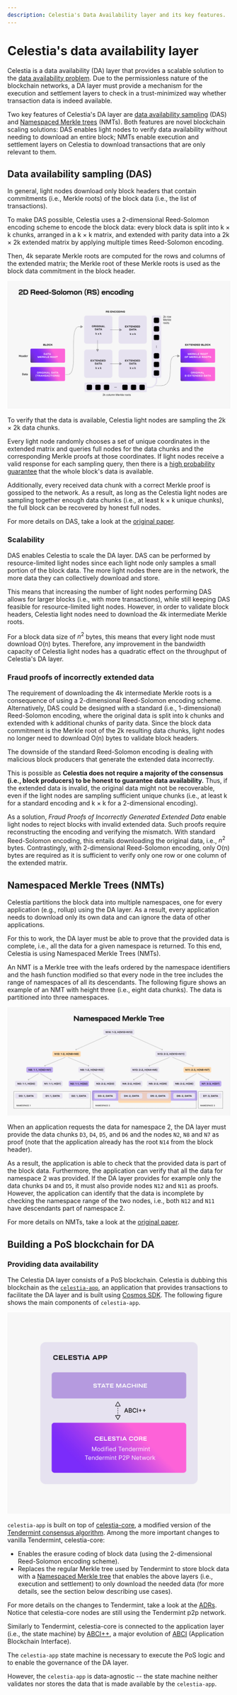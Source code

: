```yaml
---
description: Celestia's Data Availability layer and its key features.
---
```


# Celestia's data availability layer

Celestia is a data availability (DA) layer that provides a
scalable solution to the [data availability problem](https://coinmarketcap.com/alexandria/article/what-is-data-availability).
Due to the permissionless nature of the blockchain networks,
a DA layer must provide a mechanism for the execution and settlement
layers to check in a trust-minimized way whether transaction data is indeed available.

Two key features of Celestia's DA layer are [data availability sampling](https://blog.celestia.org/celestia-mvp-release-data-availability-sampling-light-clients)
(DAS) and [Namespaced Merkle trees](https://github.com/celestiaorg/nmt) (NMTs).
Both features are novel blockchain scaling solutions: DAS enables light
nodes to verify data availability without needing to download an entire block;
NMTs enable execution and settlement layers on Celestia to download transactions
that are only relevant to them.

## Data availability sampling (DAS)

In general, light nodes download only block headers that contain
commitments (i.e., Merkle roots) of the block data (i.e., the list of transactions).

To make DAS possible, Celestia uses a 2-dimensional Reed-Solomon
encoding scheme to encode the block data: every block data is split
into k × k chunks, arranged in a k × k matrix, and extended with parity
data into a 2k × 2k extended matrix by applying multiple times Reed-Solomon encoding.

Then, 4k separate Merkle roots are computed for the rows and columns
of the extended matrix; the Merkle root of these Merkle roots is used
as the block data commitment in the block header.

![2D Reed-Soloman (RS) Encoding](../../img/learn/reed-solomon-encoding.png)

To verify that the data is available, Celestia light nodes are sampling
the 2k × 2k data chunks.

Every light node randomly chooses a set of unique coordinates in the
extended matrix and queries full nodes for the data chunks and the
corresponding Merkle proofs at those coordinates. If light nodes
receive a valid response for each sampling query, then there is a
[high probability guarantee](https://github.com/celestiaorg/celestia-node/issues/805#issuecomment-1150081075)
that the whole block's data is available.

Additionally, every received data chunk with a correct Merkle proof
is gossiped to the network. As a result, as long as the Celestia light
nodes are sampling together enough data chunks (i.e., at least k × k unique chunks),
the full block can be recovered by honest full nodes.

For more details on DAS, take a look at the [original paper](https://arxiv.org/abs/1809.09044).

### Scalability

DAS enables Celestia to scale the DA layer. DAS can be performed by
resource-limited light nodes since each light node only samples a small
portion of the block data. The more light nodes there are in the network,
the more data they can collectively download and store.

This means that increasing the number of light nodes performing DAS allows
for larger blocks (i.e., with more transactions), while still keeping DAS
feasible for resource-limited light nodes. However, in order to validate
block headers, Celestia light nodes need to download the 4k intermediate
Merkle roots.

For a block data size of $n^2$ bytes, this means that every light node must
download O(n) bytes. Therefore, any improvement in the bandwidth capacity
of Celestia light nodes has a quadratic effect on the throughput of Celestia's
DA layer.

### Fraud proofs of incorrectly extended data

The requirement of downloading the 4k intermediate Merkle roots is a
consequence of using a 2-dimensional Reed-Solomon encoding scheme. Alternatively,
DAS could be designed with a standard (i.e., 1-dimensional) Reed-Solomon encoding,
where the original data is split into k chunks and extended with k additional
chunks of parity data. Since the block data commitment is the Merkle root of the
2k resulting data chunks, light nodes no longer need to download O(n) bytes to
validate block headers.

The downside of the standard Reed-Solomon encoding is dealing with malicious
block producers that generate the extended data incorrectly.

This is possible as **Celestia does not require a majority of the consensus
(i.e., block producers) to be honest to guarantee data availability.**
Thus, if the extended data is invalid, the original data might not be
recoverable, even if the light nodes are sampling sufficient unique chunks
(i.e., at least k for a standard encoding and k × k for a 2-dimensional encoding).

As a solution, _Fraud Proofs of Incorrectly Generated Extended Data_ enable
light nodes to reject blocks with invalid extended data. Such proofs require
reconstructing the encoding and verifying the mismatch. With standard Reed-Solomon
encoding, this entails downloading the original data, i.e., $n^2$ bytes.
Contrastingly, with 2-dimensional Reed-Solomon encoding, only O(n) bytes are
required as it is sufficient to verify only one row or one column of the
extended matrix.

## Namespaced Merkle Trees (NMTs)

Celestia partitions the block data into multiple namespaces, one for
every application (e.g., rollup) using the DA layer. As a result, every
application needs to download only its own data and can ignore the data
of other applications.

For this to work, the DA layer must be able to prove that the provided
data is complete, i.e., all the data for a given namespace is returned.
To this end, Celestia is using Namespaced Merkle Trees (NMTs).

An NMT is a Merkle tree with the leafs ordered by the namespace identifiers
and the hash function modified so that every node in the tree includes the
range of namespaces of all its descendants. The following figure shows an
example of an NMT with height three (i.e., eight data chunks). The data is
partitioned into three namespaces.

![Namespaced Merkle Tree](../../img/learn/nmt.png)

When an application requests the data for namespace 2, the DA layer must
provide the data chunks `D3`, `D4`, `D5`, and `D6` and the nodes `N2`, `N8`
and `N7` as proof (note that the application already has the root `N14` from
the block header).

As a result, the application is able to check that the provided data is part
of the block data. Furthermore, the application can verify that all the data
for namespace 2 was provided. If the DA layer provides for example only the
data chunks `D4` and `D5`, it must also provide nodes `N12` and `N11` as proofs.
However, the application can identify that the data is incomplete by checking
the namespace range of the two nodes, i.e., both `N12` and `N11` have descendants
part of namespace 2.

For more details on NMTs, take a look at the [original paper](https://arxiv.org/abs/1905.09274).

## Building a PoS blockchain for DA

### Providing data availability

The Celestia DA layer consists of a PoS blockchain. Celestia is dubbing this
blockchain as the [`celestia-app`](https://github.com/celestiaorg/celestia-app),
an application that provides transactions to facilitate the DA layer and is built
using [Cosmos SDK](https://docs.cosmos.network/main). The following figure
shows the main components of `celestia-app`.

![Main components of `celestia-app`](../../img/learn/celestia-app.png)

`celestia-app` is built on top of [celestia-core](https://github.com/celestiaorg/celestia-core),
a modified version of the [Tendermint consensus algorithm](https://arxiv.org/abs/1807.04938).
Among the more important changes to vanilla Tendermint, celestia-core:

- Enables the erasure coding of block data (using the 2-dimensional Reed-Solomon
  encoding scheme).
- Replaces the regular Merkle tree used by Tendermint to store block data with
  a [Namespaced Merkle tree](https://github.com/celestiaorg/nmt) that enables
  the above layers (i.e., execution and settlement) to only download the needed
  data (for more details, see the section below describing use cases).

For more details on the changes to Tendermint, take a look at the
[ADRs](https://github.com/celestiaorg/celestia-core/tree/v0.34.x-celestia/docs/celestia-architecture).
Notice that celestia-core nodes are still using the Tendermint p2p network.

Similarly to Tendermint, celestia-core is connected to the application layer
(i.e., the state machine) by [ABCI++](https://github.com/tendermint/tendermint/tree/master/spec/abci%2B%2B),
a major evolution of [ABCI](https://github.com/tendermint/tendermint/tree/master/spec/abci)
(Application Blockchain Interface).

The `celestia-app` state machine is necessary to execute the PoS logic and to
enable the governance of the DA layer.

However, the `celestia-app` is data-agnostic -- the state machine neither
validates nor stores the data that is made available by the `celestia-app`.
